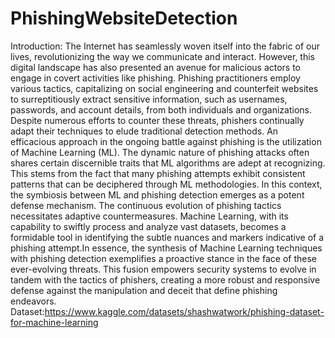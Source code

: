 # PhishingWebsiteDetection
Introduction:
The Internet has seamlessly woven itself into the fabric of our lives, revolutionizing the way we communicate and interact. However, this digital landscape has also presented an avenue for malicious actors to engage in covert activities like phishing. Phishing practitioners employ various tactics, capitalizing on social engineering and counterfeit websites to surreptitiously extract sensitive information, such as usernames, passwords, and account details, from both individuals and organizations. Despite numerous efforts to counter these threats, phishers continually adapt their techniques to elude traditional detection methods. An efficacious approach in the ongoing battle against phishing is the utilization of Machine Learning (ML). The dynamic nature of phishing attacks often shares certain discernible traits that ML algorithms are adept at recognizing. This stems from the fact that many phishing attempts exhibit consistent patterns that can be deciphered through ML methodologies.
In this context, the symbiosis between ML and phishing detection emerges as a potent defense mechanism. The continuous evolution of phishing tactics necessitates adaptive countermeasures. Machine Learning, with its capability to swiftly process and analyze vast datasets, becomes a formidable tool in identifying the subtle nuances and markers indicative of a phishing attempt.In essence, the synthesis of Machine Learning techniques with phishing detection exemplifies a proactive stance in the face of these ever-evolving threats. This fusion empowers security systems to evolve in tandem with the tactics of phishers, creating a more robust and responsive defense against the manipulation and deceit that define phishing endeavors.
Dataset:https://www.kaggle.com/datasets/shashwatwork/phishing-dataset-for-machine-learning
